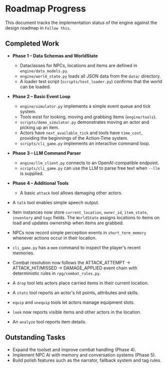 # Roadmap Progress

This document tracks the implementation status of the engine against the design roadmap in `Follow this`.

## Completed Work

- **Phase 1 – Data Schemas and WorldState**
  - Dataclasses for NPCs, locations and items are defined in `engine/data_models.py`.
  - `engine/world_state.py` loads all JSON data from the `data/` directory.
  - A loader test script (`scripts/test_loader.py`) confirms that the world can be loaded.

- **Phase 2 – Basic Event Loop**
  - `engine/simulator.py` implements a simple event queue and tick system.
  - Tools exist for looking, moving and grabbing items (`engine/tools`).
  - `scripts/demo_simulator.py` demonstrates moving an actor and picking up an item.
  - Actors have `next_available_tick` and tools have `time_cost`, providing the
    beginnings of the Action‑Time system.
  - `scripts/cli_game.py` implements an interactive command loop.

- **Phase 3 – LLM Command Parser**
  - `engine/llm_client.py` connects to an OpenAI-compatible endpoint.
  - `scripts/cli_game.py` can use the LLM to parse free text when `--llm` is supplied.

- **Phase 4 – Additional Tools**
  - A basic `attack` tool allows damaging other actors.
- A `talk` tool enables simple speech output.
- Item instances now store `current_location`, `owner_id`, `item_state`,
  `inventory` and `tags` fields. The `WorldState` assigns locations to items on
  load and updates ownership when items are grabbed.
- NPCs now record simple perception events in `short_term_memory` whenever
  actions occur in their location.
- `cli_game.py` has a `mem` command to inspect the player's recent memories.
- Combat resolution now follows the ATTACK_ATTEMPT -> ATTACK_HIT/MISSED ->
  DAMAGE_APPLIED event chain with deterministic rules in `rpg/combat_rules.py`.
- A `drop` tool lets actors place carried items in their current location.
- A `stats` tool reports an actor's hit points, attributes and skills.
- `equip` and `unequip` tools let actors manage equipment slots.
- `look` now reports visible items and other actors in the location.
- An `analyze` tool reports item details.

## Outstanding Tasks

- Expand the toolset and improve combat handling (Phase 4).
- Implement NPC AI with memory and conversation systems (Phase 5).
- Build polish features such as the narrator, fallback system and tag rules.

